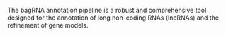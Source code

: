 The bagRNA annotation pipeline is a robust and comprehensive tool designed for the annotation of long non-coding RNAs (lncRNAs) and the refinement of gene models. 
